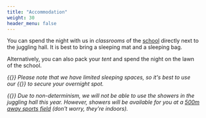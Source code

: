 ```yaml
---
title: "Accommodation"
weight: 30
header_menu: false
---
```


You can spend the night with us in _classrooms_ of the [school](#location) directly next to the juggling hall. It is best to bring a sleeping mat and a sleeping bag.

Alternatively, you can also pack your _tent_ and spend the night on the lawn of the school.

_{{<icon class="fa fa-warning">}} Please note that we have limited sleeping spaces, so it's best to use our {{<extlink icon="fa fa-external-link" text="preregistration" href="https://anmeldung.landau-jongliert.de/p/en-US/registration/new">}} to secure your overnight spot._

_{{<icon class="fa fa-warning">}} Due to non-determinism, we will not be able to use the showers in the juggling hall this year. However, showers will be available for you at a [500m away sports field](#location) (don't worry, they're indoors)._
